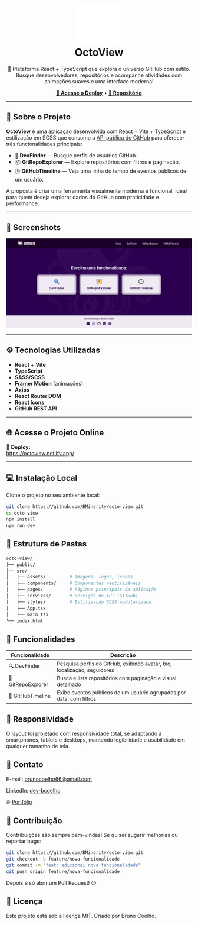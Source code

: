 <h1 align="center">
  <img src="https://raw.githubusercontent.com/BMinority/octo-view/main/src/assets/octoview-white.svg" alt="OctoView Logo" width="120"/>
  <br />
  OctoView
</h1>

<p align="center">
  🚀 Plataforma React + TypeScript que explora o universo GitHub com estilo. Busque desenvolvedores, repositórios e acompanhe atividades com animações suaves e uma interface moderna!
</p>

<p align="center">
  <a href="https://octoview.netlify.app/" target="_blank"><strong>🔗 Acesse o Deploy</strong></a> • 
  <a href="https://github.com/BMinority/octo-view" target="_blank"><strong>📁 Repositório</strong></a>
</p>

---

## 🧠 Sobre o Projeto

**OctoView** é uma aplicação desenvolvida com React + Vite + TypeScript e estilização em SCSS que consome a [API pública do GitHub](https://docs.github.com/pt/rest) para oferecer três funcionalidades principais:

- 🔎 **DevFinder** — Busque perfis de usuários GitHub.
- 📦 **GitRepoExplorer** — Explore repositórios com filtros e paginação.
- 🕒 **GitHubTimeline** — Veja uma linha do tempo de eventos públicos de um usuário.

A proposta é criar uma ferramenta visualmente moderna e funcional, ideal para quem deseja explorar dados do GitHub com praticidade e performance.

---

## 📸 Screenshots

<p align="center">
  <img src="./src/assets/screenshots/image.png" alt="OctoView Screenshot" width="600" />
</p>

---

## ⚙️ Tecnologias Utilizadas

- **React** + **Vite**
- **TypeScript**
- **SASS/SCSS**
- **Framer Motion** (animações)
- **Axios**
- **React Router DOM**
- **React Icons**
- **GitHub REST API**

---

## 🌐 Acesse o Projeto Online

🔗 **Deploy:**  
https://octoview.netlify.app/

---

## 💻 Instalação Local

Clone o projeto no seu ambiente local:

```bash
git clone https://github.com/BMinority/octo-view.git
cd octo-view
npm install
npm run dev
```

## 📁 Estrutura de Pastas

```bash
octo-view/
├── public/
├── src/
│   ├── assets/         # Imagens, logos, ícones
│   ├── components/     # Componentes reutilizáveis
│   ├── pages/          # Páginas principais da aplicação
│   ├── services/       # Serviços de API (GitHub)
│   ├── styles/         # Estilização SCSS modularizada
│   ├── App.tsx
│   └── main.tsx
└── index.html
```

## 🧪 Funcionalidades

| Funcionalidade     | Descrição                                                                |
| ------------------ | ------------------------------------------------------------------------ |
| 🔍 DevFinder       | Pesquisa perfis do GitHub, exibindo avatar, bio, localização, seguidores |
| 📁 GitRepoExplorer | Busca e lista repositórios com paginação e visual detalhado              |
| 📅 GitHubTimeline  | Exibe eventos públicos de um usuário agrupados por data, com filtros     |

## 📱 Responsividade

O layout foi projetado com responsividade total, se adaptando a smartphones, tablets e desktops, mantendo legibilidade e usabilidade em qualquer tamanho de tela.

## 💬 Contato

E-mail: brunocoelho66@gmail.com

LinkedIn: [dev-bcoelho](https://www.linkedin.com/in/dev-bcoelho/)

🌐 [Portfólio](https://brunocoelhodd.vercel.app/)

## 🤝 Contribuição

Contribuições são sempre bem-vindas!
Se quiser sugerir melhorias ou reportar bugs:

```bash
git clone https://github.com/BMinority/octo-view.git
git checkout -b feature/nova-funcionalidade
git commit -m "feat: adicionei nova funcionalidade"
git push origin feature/nova-funcionalidade

```

Depois é só abrir um Pull Request! 😉

## 📝 Licença

Este projeto está sob a licença MIT.
Criado por Bruno Coelho.
